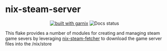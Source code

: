 # nix-steam-server
<div align="center">
  <a href="https://garnix.io"><img alt="built with garnix" src="https://img.shields.io/endpoint.svg?url=https%3A%2F%2Fgarnix.io%2Fapi%2Fbadges%2Fscottbot95%2Fnix-steam-servers%3Fbranch%3Dmaster"></a>
  <img src="https://img.shields.io/github/actions/workflow/status/scottbot95/nix-steam-servers/gh-pages.yaml?label=docs" alt="Docs status"/>
</div>

This flake provides a number of modules for creating and managing 
steam game severs by leveraging [nix-steam-fetcher] to download the
game server files into the /nix/store

<!-- Links -->
[nix-steam-fetcher]:https://github.com/aidalgol/nix-steam-fetcher
